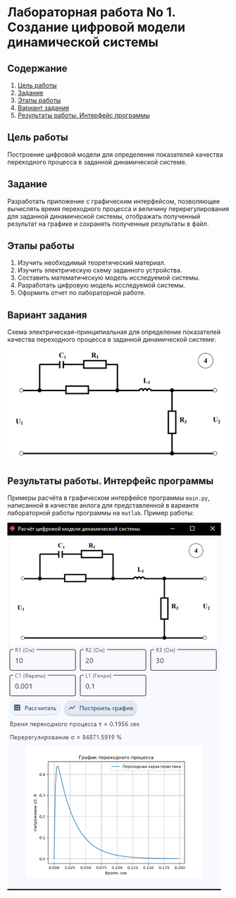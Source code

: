 # Лабораторная работа No 1. Создание цифровой модели динамической системы

## Содержание
1. [Цель работы](#цель-работы)
2. [Задание](#задание)
3. [Этапы работы](#этапы-работы)
4. [Вариант задания](#вариант-задания)
5. [Результаты работы. Интерфейс программы](#результаты-работы-интерфейс-программы)

## Цель работы
Построение  цифровой  модели  для  определения
показателей качества переходного процесса в заданной динамической
системе.

## Задание 
Разработать  приложение  с  графическим  интерфейсом,
позволяющее  вычислять  время  переходного  процесса  и  величину
перерегулирования для заданной динамической системы,  отображать
полученный результат на графике и сохранять полученные результаты
в файл.

## Этапы работы
1. Изучить необходимый теоретический материал.
2. Изучить электрическую схему заданного устройства.
3. Составить математическую модель исследуемой системы.
4. Разработать цифровую модель исследуемой системы.
5. Оформить отчет по лабораторной работе.

## Вариант задания
Схема электрическая-принципиальная для определения показателей качества переходного процесса в заданной динамической системе:

![Схема электрическая-принципиальная. Вариант 4](https://github.com/VolinNilov/university/blob/main/ToEiSR/1_lab_work/electric_shem_img.png)

## Результаты работы. Интерфейс программы 
Примеры расчёта в графическом интерфейсе программы ```main.py```, написанной в качестве анлога для представленной в варианте лабораторной работы программы на ```matlab```. Пример работы:

![Расчёт данных и построение графика](https://github.com/VolinNilov/university/blob/main/ToEiSR/1_lab_work/interface/data_calculation_and_graph_plotting.png)
